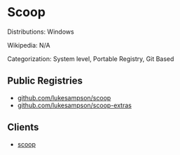 # Scoop

Distributions: Windows

Wikipedia: N/A

Categorization: System level, Portable Registry, Git Based

## Public Registries

- [github.com/lukesampson/scoop](https://github.com/lukesampson/scoop/tree/master/bucket)
- [github.com/lukesampson/scoop-extras](https://github.com/lukesampson/scoop-extras)

## Clients

- [scoop](https://github.com/lukesampson/scoop)
